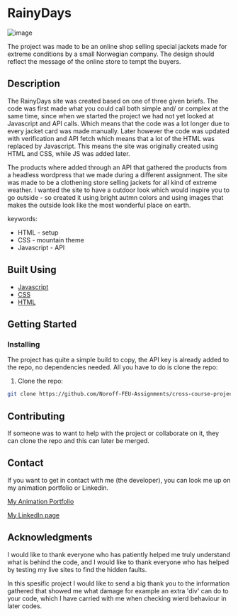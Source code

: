 # RainyDays

![image](images/rainydays.png)

The project was made to be an online shop selling special jackets made for extreme conditions by a small Norwegian company. The design should reflect the message of the online store to tempt the buyers.

## Description

The RainyDays site was created based on one of three given briefs. The code was first made what you could call both simple and/ or complex at the same time, since when we started the project we had not yet looked at Javascript and API calls. Which means that the code was a lot longer due to every jacket card was made manually. Later however the code was updated with verification and API fetch which means that a lot of the HTML was replaced by Javascript. This means the site was originally created using HTML and CSS, while JS was added later.

The products where added through an API that gathered the products from a headless wordpress that we made during a different assignment. The site was made to be a clothening store selling jackets for all kind of extreme weather. I wanted the site to have a outdoor look which would inspire you to go outside - so created it using bright autmn colors and using images that makes the outside look like the most wonderful place on earth.

keywords:

- HTML - setup
- CSS - mountain theme
- Javascript - API

## Built Using

- [Javascript](https://github.com/Noroff-FEU-Assignments/cross-course-project-th3boe/tree/main/js)
- [CSS](https://github.com/Noroff-FEU-Assignments/cross-course-project-th3boe/tree/main/css)
- [HTML](https://github.com/Noroff-FEU-Assignments/cross-course-project-th3boe)

## Getting Started

### Installing

The project has quite a simple build to copy, the API key is already added to the repo, no dependencies needed. All you have to do is clone the repo:

1. Clone the repo:

```bash
git clone https://github.com/Noroff-FEU-Assignments/cross-course-project-th3boe.git
```

## Contributing

If someone was to want to help with the project or collaborate on it, they can clone the repo and this can later be merged.

## Contact

If you want to get in contact with me (the developer), you can look me up on my animation portfolio or Linkedin.

[My Animation Portfolio](www.boe3am.com)

[My LinkedIn page](https://www.linkedin.com/in/benedicte-%C3%B8verb%C3%B8-9b35b2162/)

## Acknowledgments

I would like to thank everyone who has patiently helped me truly understand what is behind the code, and I would like to thank everyone who has helped by testing my live sites to find the hidden faults.

In this spesific project I would like to send a big thank you to the information gathered that showed me what damage for example an extra 'div' can do to your code, which I have carried with me when checking wierd behaviour in later codes.
